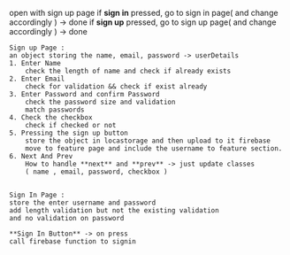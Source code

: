 open with sign up page
if **sign in** pressed, go to sign in page( and change accordingly ) -> done
if **sign up** pressed, go to sign up page( and change accordingly ) -> done

    Sign up Page :
    an object storing the name, email, password -> userDetails
    1. Enter Name
        check the length of name and check if already exists
    2. Enter Email
        check for validation && check if exist already 
    3. Enter Password and confirm Password
        check the password size and validation
        match passwords
    4. Check the checkbox
        check if checked or not
    5. Pressing the sign up button
        store the object in locastorage and then upload to it firebase
        move to feature page and include the username to feature section.
    6. Next And Prev
        How to handle **next** and **prev** -> just update classes
        ( name , email, password, checkbox )


    Sign In Page :
    store the enter username and password
    add length validation but not the existing validation
    and no validation on password

    **Sign In Button** -> on press 
    call firebase function to signin 